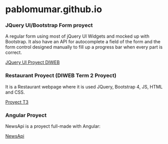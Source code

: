 # pablomumar.github.io

### JQuery UI/Bootstrap Form proyect
A regular form using most of jQuery UI Widgets and mocked up with Bootstrap. It also have an API for autocomplete a field of the form and the form control designed manually to fill up a progress bar when every part is correct.

[JQuery UI Proyect DIWEB](https://pablomumar.github.io/JQueryUIProyect/jqueryUIPractica.html)

### Restaurant Proyect (DIWEB Term 2 Proyect)

It is a Restaurant webpage where it is used JQuery, Bootstrap 4, JS, HTML and CSS.

[Proyect T3](https://pablomumar.github.io/Restaurante/index.html)



### Angular Proyect

NewsApi is a proyect full-made with Angular:

[NewsApi](https://pablomumar.github.io/NewsApi/index.html)


